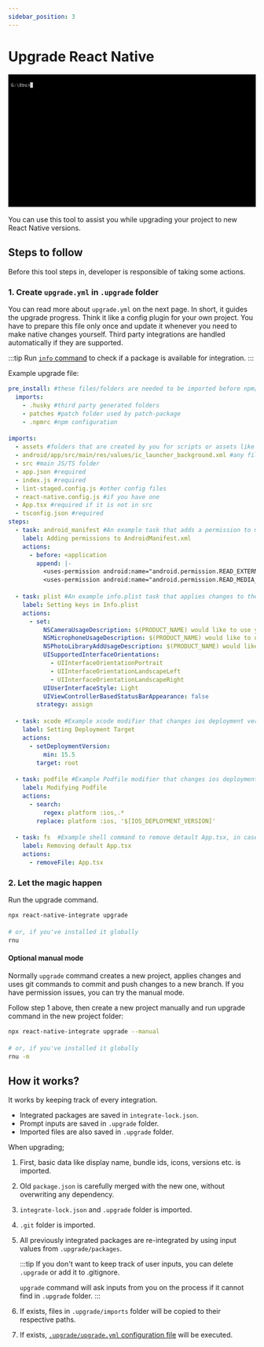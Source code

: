 ```yaml
---
sidebar_position: 3
---
```

# Upgrade React Native

![upgrade.gif](../../static/img/upgrade.gif)

You can use this tool to assist you while upgrading your project to new React Native versions.

## Steps to follow

Before this tool steps in, developer is responsible of taking some actions.

### 1. Create `upgrade.yml` in `.upgrade` folder

You can read more about `upgrade.yml` on the next page. In short, it guides the upgrade progress. Think it like a config plugin for your own project. You have to prepare this file only once and update it whenever you need to make native changes yourself. Third party integrations are handled automatically if they are supported.

:::tip
Run [`info` command](./info) to check if a package is available for integration.
:::
   
Example upgrade file:
```yml
pre_install: #these files/folders are needed to be imported before npm/yarn install
  imports:
    - .husky #third party generated folders
    - patches #patch folder used by patch-package
    - .npmrc #npm configuration

imports:
  - assets #folders that are created by you for scripts or assets like fonts images etc.
  - android/app/src/main/res/values/ic_launcher_background.xml #any files that do not come with default RN template
  - src #main JS/TS folder
  - app.json #required
  - index.js #required
  - lint-staged.config.js #other config files
  - react-native.config.js #if you have one
  - App.tsx #required if it is not in src
  - tsconfig.json #required
steps:
  - task: android_manifest #An example task that adds a permission to manifest that your app use
    label: Adding permissions to AndroidManifest.xml
    actions:
      - before: <application
        append: |-
          <uses-permission android:name="android.permission.READ_EXTERNAL_STORAGE" />
          <uses-permission android:name="android.permission.READ_MEDIA_IMAGES" />

  - task: plist #An example info.plist task that applies changes to the new info.plist
    label: Setting keys in Info.plist
    actions:
      - set:
          NSCameraUsageDescription: $(PRODUCT_NAME) would like to use your camera
          NSMicrophoneUsageDescription: $(PRODUCT_NAME) would like to use your microphone (for videos)
          NSPhotoLibraryAddUsageDescription: $(PRODUCT_NAME) would like to save photos to your photo gallery
          UISupportedInterfaceOrientations:
            - UIInterfaceOrientationPortrait
            - UIInterfaceOrientationLandscapeLeft
            - UIInterfaceOrientationLandscapeRight
          UIUserInterfaceStyle: Light
          UIViewControllerBasedStatusBarAppearance: false
        strategy: assign

  - task: xcode #Example xcode modifier that changes ios deployment version
    label: Setting Deployment Target
    actions:
      - setDeploymentVersion:
          min: 15.5
        target: root

  - task: podfile #Example Podfile modifier that changes ios deployment version
    label: Modifying Podfile
    actions:
      - search:
          regex: platform :ios,.*
        replace: platform :ios, '$[IOS_DEPLOYMENT_VERSION]'

  - task: fs  #Example shell command to remove detault App.tsx, in case you have it in src folder
    label: Removing default App.tsx
    actions:
      - removeFile: App.tsx
```

### 2. Let the magic happen

Run the upgrade command.

```bash
npx react-native-integrate upgrade

# or, if you've installed it globally
rnu
```

#### Optional manual mode

Normally `upgrade` command creates a new project, applies changes and uses git commands to commit and push changes to a new branch. If you have permission issues, you can try the manual mode.

Follow step 1 above, then create a new project manually and run upgrade command in the new project folder:
```bash
npx react-native-integrate upgrade --manual

# or, if you've installed it globally
rnu -m
```

## How it works?

It works by keeping track of every integration.

- Integrated packages are saved in `integrate-lock.json`.
- Prompt inputs are saved in `.upgrade` folder.
- Imported files are also saved in `.upgrade` folder.

When upgrading;
1. First, basic data like display name, bundle ids, icons, versions etc. is imported.
2. Old `package.json` is carefully merged with the new one, without overwriting any dependency.
3. `integrate-lock.json` and `.upgrade` folder is imported.
4. `.git` folder is imported.
5. All previously integrated packages are re-integrated by using input values from `.upgrade/packages`.

   :::tip
   If you don't want to keep track of user inputs, you can delete `.upgrade` or add it to .gitignore.

   `upgrade` command will ask inputs from you on the process if it cannot find in `.upgrade` folder.
   :::
6. If exists, files in `.upgrade/imports` folder will be copied to their respective paths.
7. If exists, [`.upgrade/upgrade.yml` configuration file](./upgrade/configuration) will be executed.
